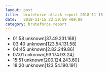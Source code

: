 ```yaml
---
layout: post
title:  bruteforce attack report 2018-11-15
date:   2018-11-15 23:59:59 +09:00
category: bruteforce report
---
```


* 01:58 unknown[37.49.231.168]
* 03:40 unknown[123.54.131.58]
* 04:45 unknown[2.82.249.86]
* 07:01 unknown[93.174.93.24]
* 15:51 unknown[200.124.243.60]
* 18:20 unknown[123.54.190.191]
